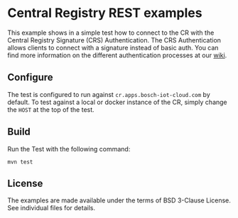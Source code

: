 # Central Registry REST examples

This example shows in a simple test how to connect to the CR with the Central Registry Signature (CRS) Authentication.
The CRS Authentication allows clients to connect with a signature instead of basic auth.
You can find more information on the different authentication processes at our [wiki](http://m2m.bosch-si.com/dokuwiki/doku.php?id=005_dev_guide:004_rest_api:004_rest_api).

## Configure

The test is configured to run against `cr.apps.bosch-iot-cloud.com` by default.
To test against a local or docker instance of the CR, simply change the `HOST` at the top of the test.

## Build

Run the Test with the following command:
```
mvn test
```

## License

The examples are made available under the terms of BSD 3-Clause License. See individual files for details.